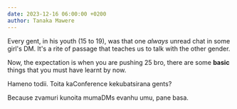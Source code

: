 ```yaml
---
date: 2023-12-16 06:00:00 +0200
author: Tanaka Mawere
---
```


Every gent, in his youth (15 to 19), was that one *always* unread chat in some girl's DM. 
It's a rite of passage that teaches us to talk with the other gender.

Now, the expectation is when you are pushing 25 bro, there are some **basic** things that you must have learnt by now. 

Hameno todii. Toita kaConference kekubatsirana gents? 

Because zvamuri kunoita mumaDMs evanhu umu, pane basa. 